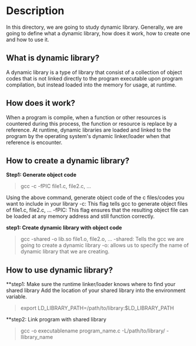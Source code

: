 # Description 
In this directory, we are going to study dynamic library.
Generally, we are going to define what a dynamic library, how does it work,
how to create one and how to use it.

## What is dynamic library?
  A dynamic library is a type of library that consist of a collection of
object codes that is not linked directly to the program executable upon
program compilation, but instead loaded into the memory for usage, at runtime.

## How does it work?
  When a program is compile, when a function or other resources is countered
during this process, the function or resource is replace by a reference.
At runtime, dynamic libraries are loaded and linked to the program by the 
operating system's dynamic linker/loader when that reference is encounter.

## How to create a dynamic library?
**Step1: Generate object code**
  >gcc -c -fPIC file1.c, file2.c, ... 
 
  Using the above command, generate object code of the c files/codes you want
  to include in your library
  -c: This flag tells gcc to generate object files of file1.c, file2.c, ...
  -fPIC: This flag ensures that the resulting object file can be loaded
         at any memory address and still function correctly.

**step1: Create dynamic library with object code**
  >gcc -shared -o lib<dynamiclibraryname>.so file1.o, file2.o, ...
  -shared: Tells the gcc we are going to create a dynamic library
  -o: allows us to specify the name of dynamic library that we are creating.

## How to use dynamic library?
**step1: Make sure the runtime linker/loader knows where to find your shared library
  Add the location of your shared library into the environment variable.
  >export LD_LIBRARY_PATH=/path/to/library:$LD_LIBRARY_PATH

**step2: Link program with shared library
  >gcc -o executablename program_name.c -L/path/to/library/ -llibrary_name
